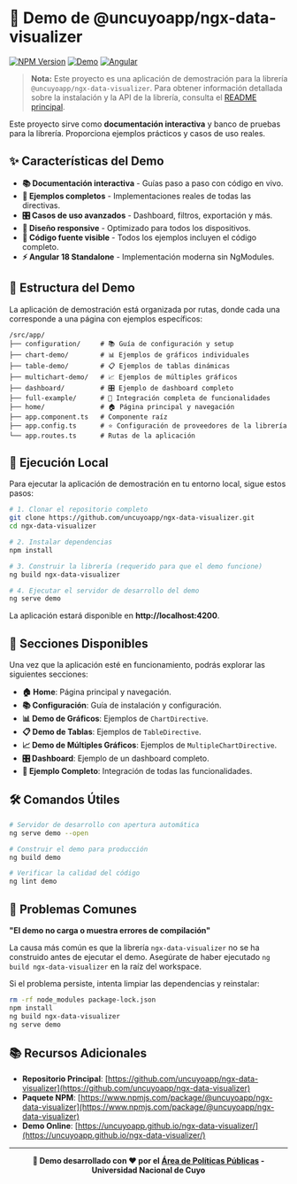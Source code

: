 # 🧪 Demo de @uncuyoapp/ngx-data-visualizer

[![NPM Version](https://badge.fury.io/js/%40uncuyoapp%2Fngx-data-visualizer.svg)](https://www.npmjs.com/package/@uncuyoapp/ngx-data-visualizer)
[![Demo](https://img.shields.io/badge/Demo-Live-brightgreen.svg)](https://uncuyoapp.github.io/ngx-data-visualizer/)
[![Angular](https://img.shields.io/badge/Angular-18+-red.svg)](https://angular.io)

> **Nota:** Este proyecto es una aplicación de demostración para la librería `@uncuyoapp/ngx-data-visualizer`. Para obtener información detallada sobre la instalación y la API de la librería, consulta el [README principal](https://github.com/uncuyoapp/ngx-data-visualizer/blob/main/README.md).

Este proyecto sirve como **documentación interactiva** y banco de pruebas para la librería. Proporciona ejemplos prácticos y casos de uso reales.

## ✨ Características del Demo

- **📚 Documentación interactiva** - Guías paso a paso con código en vivo.
- **🧪 Ejemplos completos** - Implementaciones reales de todas las directivas.
- **🎛️ Casos de uso avanzados** - Dashboard, filtros, exportación y más.
- **📱 Diseño responsive** - Optimizado para todos los dispositivos.
- **🔧 Código fuente visible** - Todos los ejemplos incluyen el código completo.
- **⚡ Angular 18 Standalone** - Implementación moderna sin NgModules.

## 📁 Estructura del Demo

La aplicación de demostración está organizada por rutas, donde cada una corresponde a una página con ejemplos específicos:

```
/src/app/
├── configuration/     # 📚 Guía de configuración y setup
├── chart-demo/        # 📊 Ejemplos de gráficos individuales
├── table-demo/        # 📋 Ejemplos de tablas dinámicas
├── multichart-demo/   # 📈 Ejemplos de múltiples gráficos
├── dashboard/         # 🎛️ Ejemplo de dashboard completo
├── full-example/      # 🔧 Integración completa de funcionalidades
├── home/              # 🏠 Página principal y navegación
├── app.component.ts   # Componente raíz
├── app.config.ts      # ⭐ Configuración de proveedores de la librería
└── app.routes.ts      # Rutas de la aplicación
```

## 🚀 Ejecución Local

Para ejecutar la aplicación de demostración en tu entorno local, sigue estos pasos:

```bash
# 1. Clonar el repositorio completo
git clone https://github.com/uncuyoapp/ngx-data-visualizer.git
cd ngx-data-visualizer

# 2. Instalar dependencias
npm install

# 3. Construir la librería (requerido para que el demo funcione)
ng build ngx-data-visualizer

# 4. Ejecutar el servidor de desarrollo del demo
ng serve demo
```

La aplicación estará disponible en **http://localhost:4200**.

## 🧩 Secciones Disponibles

Una vez que la aplicación esté en funcionamiento, podrás explorar las siguientes secciones:

- **🏠 Home**: Página principal y navegación.
- **📚 Configuración**: Guía de instalación y configuración.
- **📊 Demo de Gráficos**: Ejemplos de `ChartDirective`.
- **📋 Demo de Tablas**: Ejemplos de `TableDirective`.
- **📈 Demo de Múltiples Gráficos**: Ejemplos de `MultipleChartDirective`.
- **🎛️ Dashboard**: Ejemplo de un dashboard completo.
- **🔧 Ejemplo Completo**: Integración de todas las funcionalidades.

## 🛠️ Comandos Útiles

```bash
# Servidor de desarrollo con apertura automática
ng serve demo --open

# Construir el demo para producción
ng build demo

# Verificar la calidad del código
ng lint demo
```

## 🐛 Problemas Comunes

**"El demo no carga o muestra errores de compilación"**

La causa más común es que la librería `ngx-data-visualizer` no se ha construido antes de ejecutar el demo. Asegúrate de haber ejecutado `ng build ngx-data-visualizer` en la raíz del workspace.

Si el problema persiste, intenta limpiar las dependencias y reinstalar:
```bash
rm -rf node_modules package-lock.json
npm install
ng build ngx-data-visualizer
ng serve demo
```

## 📚 Recursos Adicionales

- **Repositorio Principal**: [https://github.com/uncuyoapp/ngx-data-visualizer](https://github.com/uncuyoapp/ngx-data-visualizer)
- **Paquete NPM**: [https://www.npmjs.com/package/@uncuyoapp/ngx-data-visualizer](https://www.npmjs.com/package/@uncuyoapp/ngx-data-visualizer)
- **Demo Online**: [https://uncuyoapp.github.io/ngx-data-visualizer/](https://uncuyoapp.github.io/ngx-data-visualizer/)

---

<div align="center">

**🧪 Demo desarrollado con ❤️ por el [Área de Políticas Públicas](https://www.uncuyo.edu.ar/politicaspublicas/) - Universidad Nacional de Cuyo**

</div>

